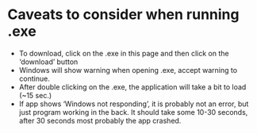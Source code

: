 # Caveats to consider when running .exe

* To download, click on the .exe in this page and then click on the ‘download’ button
* Windows will show warning when opening .exe, accept warning to continue.
* After double clicking on the .exe, the application will take a bit to load (~15 sec.)
* If app shows ‘Windows not responding’, it is probably not an error, but just program working in the back. It should take some 10-30 seconds, after 30 seconds most probably the app crashed.
